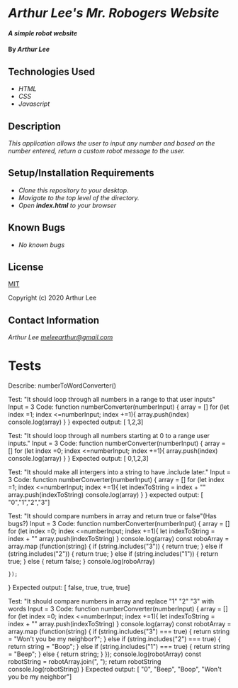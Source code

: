 # _Arthur Lee's Mr. Robogers Website_

#### _A simple robot website_

#### By _**Arthur Lee**_


## Technologies Used

* _HTML_
* _CSS_
* _Javascript_

## Description

_This application allows the user to input any number and based on the number entered, return a custom robot message to the user._

## Setup/Installation Requirements

* _Clone this repository to your desktop._
* _Mavigate to the top level of the directory._
* _Open **index.html** to your browser_


## Known Bugs

* _No known bugs_

## License

[MIT](https://en.wikipedia.org/wiki/MIT_License)
 
 Copyright (c) 2020 Arthur Lee

## Contact Information

_Arthur Lee [meleearthur@gmail.com](meleearthur@gmail.com)_

# Tests

Describe: numberToWordConverter()

Test: "It should loop through all numbers in a range to that user inputs"
Input = 3
Code: 
function numberConverter(numberInput) {
  array = []
  for (let index =1; index <=numberInput; index +=1){
    array.push(index)
    console.log(array)
  }
  }
expected output: [ 1,2,3]

Test: "It should loop through all numbers starting at 0 to a range user inputs."
Input = 3
Code:
function numberConverter(numberInput) {
  array = []
  for (let index =0; index <=numberInput; index +=1){
    array.push(index)
    console.log(array)
  }
  }
Expected output: [ 0,1,2,3]

Test: "It should make all intergers into a string to have .include later."
Input = 3
Code:
function numberConverter(numberInput) {
  array = []
  for (let index =1; index <=numberInput; index +=1){
    let indexToString = index + ""
    array.push(indexToString)
    console.log(array)
  }
  }
expected output: [ "0","1","2","3"]

Test: "It should compare numbers in array and return true or false"(Has bugs?)
Input = 3
Code: 
  function numberConverter(numberInput) {
  array = []
  for (let index =0; index <=numberInput; index +=1){
    let indexToString = index + ""
    array.push(indexToString)
    }
    console.log(array)
    const roboArray = array.map (function(string) {
      if  (string.includes("3")) {
        return true;
      } else if (string.includes("2")) {
        return true;
      } else if (string.includes("1")) {
        return true;
      } else {
        return false;
      }
      console.log(roboArray)

    });
}
Expected output: [ false, true, true, true]

Test: "It should compare numbers in array and replace "1" "2" "3" with words
Input = 3
Code:
  function numberConverter(numberInput) {
  array = []
  for (let index =0; index <=numberInput; index +=1){
    let indexToString = index + ""
    array.push(indexToString)
    }
    console.log(array)
    const robotArray = array.map (function(string) {
      if  (string.includes("3") === true) {
        return string = "Won't you be my neighbor?";
      } else if (string.includes("2") === true) {
        return string = "Boop";
      } else if (string.includes("1") === true) {
        return string = "Beep";
      } else {
        return string;
      }
    });
    console.log(robotArray)
    const robotString = robotArray.join(", ");
    return robotString
    console.log(robotString)
}
Expected output: [ "0", "Beep", "Boop", "Won't you be my neighbor"]